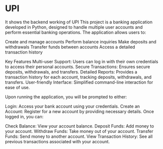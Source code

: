 # UPI
 It shows the backend working of UPI
This project is a banking application developed in Python, designed to handle multiple user accounts and perform essential banking operations. The application allows users to:

Create and manage accounts
Perform balance inquiries
Make deposits and withdrawals
Transfer funds between accounts
Access a detailed transaction history

Key Features
Multi-user Support: Users can log in with their own credentials to access their personal accounts.
Secure Transactions: Ensures secure deposits, withdrawals, and transfers.
Detailed Reports: Provides a transaction history for each account, tracking deposits, withdrawals, and transfers.
User-friendly Interface: Simplified command-line interaction for ease of use.


Upon running the application, you will be prompted to either:

Login: Access your bank account using your credentials.
Create an Account: Register for a new account by providing necessary details.
Once logged in, you can:

Check Balance: View your account balance.
Deposit Funds: Add money to your account.
Withdraw Funds: Take money out of your account.
Transfer Funds: Send money to another account.
View Transaction History: See all previous transactions associated with your account.